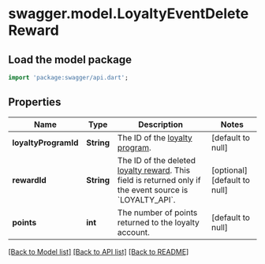 # swagger.model.LoyaltyEventDeleteReward

## Load the model package
```dart
import 'package:swagger/api.dart';
```

## Properties
Name | Type | Description | Notes
------------ | ------------- | ------------- | -------------
**loyaltyProgramId** | **String** | The ID of the [loyalty program](https://developer.squareup.com/reference/square_2023-12-13/objects/LoyaltyProgram). | [default to null]
**rewardId** | **String** | The ID of the deleted [loyalty reward](https://developer.squareup.com/reference/square_2023-12-13/objects/LoyaltyReward). This field is returned only if the event source is &#x60;LOYALTY_API&#x60;. | [optional] [default to null]
**points** | **int** | The number of points returned to the loyalty account. | [default to null]

[[Back to Model list]](../README.md#documentation-for-models) [[Back to API list]](../README.md#documentation-for-api-endpoints) [[Back to README]](../README.md)

